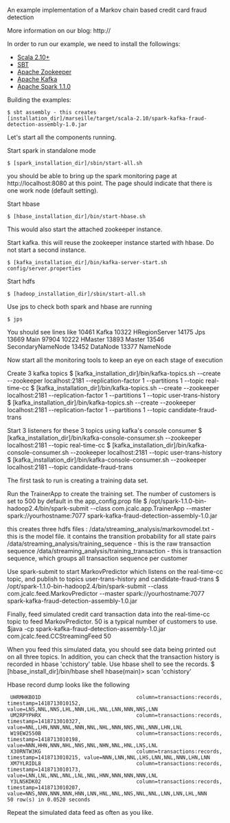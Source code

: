 An example implementation of a Markov chain based credit card fraud detection

More information on our blog: http://

In order to run our example, we need to install the followings:

* [Scala 2.10+](http://www.scala-lang.org/)
* [SBT](http://www.scala-sbt.org/)
* [Apache Zookeeper](http://zookeeper.apache.org/)
* [Apache Kafka](http://kafka.apache.org/)
* [Apache Spark 1.1.0](https://spark.apache.org/docs/1.1.0/spark-standalone.html)

Building the examples:
    
    $ sbt assembly - this creates [installation_dir]/marseille/target/scala-2.10/spark-kafka-fraud-detection-assembly-1.0.jar
    
Let's start all the components running.
    
Start spark in standalone mode

    $ [spark_installation_dir]/sbin/start-all.sh
    
you should be able to bring up the spark monitoring page at http://localhost:8080 at this point. The page should indicate that there is one work node (default setting).
    
Start hbase

    $ [hbase_installation_dir]/bin/start-hbase.sh
    
This would also start the attached zookeeper instance.
    
Start kafka. this will reuse the zookeeper instance started with hbase. Do not start a second instance.

    $ [kafka_installation_dir]/bin/kafka-server-start.sh config/server.properties
    
Start hdfs

    $ [hadoop_installation_dir]/sbin/start-all.sh
    
Use jps to check both spark and hbase are running

    $ jps
 
You should see lines like
	10461 Kafka
	10322 HRegionServer
	14175 Jps
	13669 Main
	97904 
	10222 HMaster
	13893 Master
	13546 SecondaryNameNode
	13452 DataNode
	13377 NameNode
	
Now start all the monitoring tools to keep an eye on each stage of execution
	    
Create 3 kafka topics
    $ [kafka_installation_dir]/bin/kafka-topics.sh --create --zookeeper localhost:2181 --replication-factor 1 --partitions 1 --topic real-time-cc
    $ [kafka_installation_dir]/bin/kafka-topics.sh --create --zookeeper localhost:2181 --replication-factor 1 --partitions 1 --topic user-trans-history
    $ [kafka_installation_dir]/bin/kafka-topics.sh --create --zookeeper localhost:2181 --replication-factor 1 --partitions 1 --topic candidate-fraud-trans
    
Start 3 listeners for these 3 topics using kafka's console consumer
    $ [kafka_installation_dir]/bin/kafka-console-consumer.sh --zookeeper localhost:2181 --topic real-time-cc
    $ [kafka_installation_dir]/bin/kafka-console-consumer.sh --zookeeper localhost:2181 --topic user-trans-history
    $ [kafka_installation_dir]/bin/kafka-console-consumer.sh --zookeeper localhost:2181 --topic candidate-fraud-trans
    
The first task to run is creating a training data set.
    
Run the TrainerApp to create the training set. The number of customers is set to 500 by default in the app_config.prop file
    $ /opt/spark-1.1.0-bin-hadoop2.4/bin/spark-submit --class com.jcalc.app.TrainerApp --master spark://yourhostname:7077 spark-kafka-fraud-detection-assembly-1.0.jar 
    
this creates three hdfs files : 
    	/data/streaming_analysis/markovmodel.txt  - this is the model file. it contains the transition probability for all state pairs
    	/data/streaming_analysis/training_sequence - this is the raw transaction sequence
    	/data/streaming_analysis/training_transaction  - this is transaction sequence, which groups all transaction sequence per customer
    
Use spark-submit to start MarkovPredictor which listens on the real-time-cc topic, and publish to topics user-trans-history and candidate-fraud-trans
    $ /opt/spark-1.1.0-bin-hadoop2.4/bin/spark-submit --class com.jcalc.feed.MarkovPredictor --master spark://yourhostname:7077 spark-kafka-fraud-detection-assembly-1.0.jar
    
Finally, feed simulated credit card transaction data into the real-time-cc topic to feed MarkovPredictor. 50 is a typical number of customers to use.
    $java -cp spark-kafka-fraud-detection-assembly-1.0.jar com.jcalc.feed.CCStreamingFeed 50
    
When you feed this simulated data, you should see data being printed out on all three topics. In addition, you can check that the transaction history is recorded in hbase 'cchistory' table. Use hbase shell to see the records.
    $ [hbase_install_dir]/bin/hbase shell
    hbase(main)> scan 'cchistory'
    
Hbase record dump looks like the following
    
     UHRMHKBO1D                               column=transactions:records, timestamp=1418713010152, value=LNS,NNL,NNS,LHL,NNN,LHL,NNL,LNN,NNN,NNS,LNN                 
	 UM2RPYPHRX                               column=transactions:records, timestamp=1418713010327, value=NNL,LHN,NNN,NNL,NNN,NNL,NHL,NNN,NNS,NNL,NNN,LHN,LNL         
	 W19EW2550B                               column=transactions:records, timestamp=1418713010198, value=NNN,HHN,NNN,NHL,NNS,NNL,NHN,NNL,HNL,LNS,LNL                 
	 X30RNTW3KG                               column=transactions:records, timestamp=1418713010215, value=NNN,LNN,NNL,LHS,LNN,NNL,NNN,LHN,LNN                         
	 XM7YLRIDL8                               column=transactions:records, timestamp=1418713010173, value=LNN,LNL,NNL,NNL,LNL,NNL,HNN,NNN,NNN,NNN,LNL                 
	 Y3LNSKDK02                               column=transactions:records, timestamp=1418713010207, value=NNS,NNN,NNN,NNN,HNN,LNN,HNL,NNL,NNS,NNL,NNL,LNN,LNN,LHL,NNN 
	50 row(s) in 0.0520 seconds
    
Repeat the simulated data feed as often as you like.

